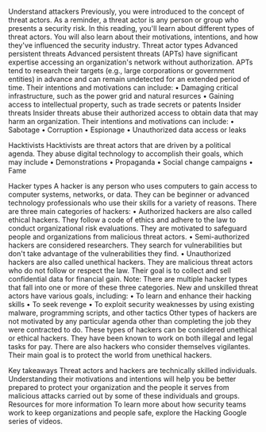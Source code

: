 Understand attackers
Previously, you were introduced to the concept of threat actors. As a reminder, a threat actor is any person or group who presents a security risk. In this reading, you'll learn about different types of threat actors. You will also learn about their motivations, intentions, and how they've influenced the security industry.
Threat actor types
Advanced persistent threats
Advanced persistent threats (APTs) have significant expertise accessing an organization's network without authorization. APTs tend to research their targets (e.g., large corporations or government entities) in advance and can remain undetected for an extended period of time. Their intentions and motivations can include:
• Damaging critical infrastructure, such as the power grid and natural resurces
• Gaining access to intellectual property, such as trade secrets or patents
Insider threats
Insider threats abuse their authorized access to obtain data that may harm an organization. Their intentions and motivations can include:
• Sabotage
• Corruption
• Espionage
• Unauthorized data access or leaks

Hacktivists
Hacktivists are threat actors that are driven by a political agenda. They abuse digital technology to accomplish their goals, which may include
• Demonstrations
• Propaganda
• Social change campaigns
• Fame

Hacker types
A hacker is any person who uses computers to gain access to computer systems, networks, or data. They can be beginner or advanced technology professionals who use their skills for a variety of reasons. There are three main categories of hackers:
• Authorized hackers are also called ethical hackers. They follow a code of ethics and adhere to the law to conduct organizational risk evaluations. They are motivated to safeguard people and organizations from malicious threat actors.
• Semi-authorized hackers are considered researchers. They search for vulnerabilities but don't take advantage of the vulnerabilities they find.
• Unauthorized hackers are also called unethical hackers. They are malicious threat actors who do not follow or respect the law. Their goal is to collect and sell confidential data for financial gain.
Note: There are multiple hacker types that fall into one or more of these three categories.
New and unskilled threat actors have various goals, including:
• To learn and enhance their hacking skills
• To seek revenge
• To exploit security weaknesses by using existing malware, programming scripts, and other tactics
Other types of hackers are not motivated by any particular agenda other than completing the job they were contracted to do. These types of hackers can be considered unethical or ethical hackers. They have been known to work on both illegal and legal tasks for pay.
There are also hackers who consider themselves vigilantes. Their main goal is to protect the world from unethical hackers.

Key takeaways
Threat actors and hackers are technically skilled individuals. Understanding their motivations and intentions will help you be better prepared to protect your organization and the people it serves from malicious attacks carried out by some of these individuals and groups.
Resources for more information
To learn more about how security teams work to keep organizations and people safe, explore the Hacking Google
series of videos.